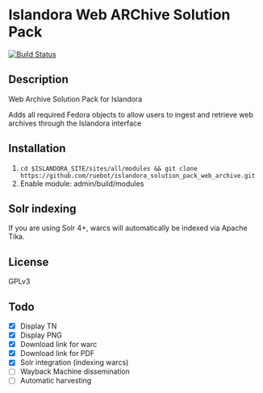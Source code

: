# Islandora Web ARChive Solution Pack

[![Build Status](https://travis-ci.org/ruebot/islandora_solution_pack_web_archive.png)](https://travis-ci.org/ruebot/islandora_solution_pack_web_archive)

## Description

Web Archive Solution Pack for Islandora

Adds all required Fedora objects to allow users to ingest and retrieve web archives through the Islandora interface

## Installation

1. `cd $ISLANDORA_SITE/sites/all/modules && git clone https://github.com/ruebot/islandora_solution_pack_web_archive.git `
2. Enable module: admin/build/modules

## Solr indexing

If you are using Solr 4+, warcs will automatically be indexed via Apache Tika.

## License

GPLv3

## Todo

- [x] Display TN
- [x] Display PNG
- [x] Download link for warc
- [x] Download link for PDF
- [x] Solr integration (indexing warcs)
- [ ] Wayback Machine dissemination
- [ ] Automatic harvesting
